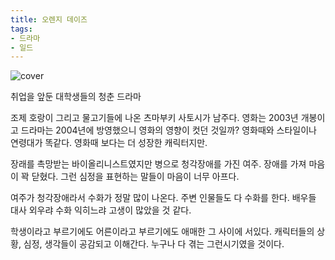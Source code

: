 ```yaml
---
title: 오렌지 데이즈
tags:
- 드라마
- 일드
---
```


![cover]

취업을 앞둔 대학생들의 청춘 드라마

조제 호랑이 그리고 물고기들에 나온 츠마부키 사토시가 남주다.
영화는 2003년 개봉이고 드라마는 2004년에 방영했으니 영화의 영향이 컷던 것일까?
영화때와 스타일이나 연령대가 똑같다.
영화때 보다는 더 성장한 캐릭터지만.

장래를 촉망받는 바이올리니스트였지만 병으로 청각장애를 가진 여주.
장애를 가져 마음이 꽉 닫혔다.
그런 심정을 표현하는 말들이 마음이 너무 아프다.

여주가 청각장애라서 수화가 정말 많이 나온다.
주변 인물들도 다 수화를 한다.
배우들 대사 외우랴 수화 익히느랴 고생이 많았을 것 같다.

학생이라고 부르기에도 어른이라고 부르기에도 애매한 그 사이에 서있다.
캐릭터들의 상황, 심정, 생각들이 공감되고 이해간다.
누구나 다 겪는 그런시기였을 것이다.

[cover]: https://lh3.googleusercontent.com/ohqubQorV1izRhvjYj_m0ZM9wL3bO6L0H2zB7NodxMq3LCk3y7etX4NkjNBAn7YChqhLJhMrVE9aoI9zaKRQfabnWbBy5ZrAKBRnY17gamo1oKpYxIaqvPTPPiNJBrM4zS2uR9fmMnEgmZVRGD8GrjHU88DSnZmsL22wwY7ovaExZCvs4PJW9NcZZHGsbXmrn5xIeRXdQ6u7Dk9-jtxmChMGRmQAH6wccBq77Zah1DzMy_AVIXWpI9_ABfj6k71Zv3LxjZItw2SWaxHjfDA47TiJoAhMXjrD3tjxItF4XfRd8WqEdMfLKtQA9Hwji04gCuVFLAdnOW1jHR7Uw_g7wCebIJdBBedxd2dD26hL2FuXHKBm4oSObt7sK--Y5jbG9laX1QUr3zW179tvZRdHC15xwZosDglGMnCaRfQPCvdU6pjx4KbY8to0ELRHxCnc_vjlAlSlanlRsFUgkQ2W__TOFzq-WaideUmZB3bNqEC_fjV7vgVN9N2xfVwWygsjXL7NoeHbRczk4DzBZIB_Qm8MkrLFBAICX9cR9NavbkmgYQWoA_8xDILQBcNM-E4Q_PtnrnTDUoU67VmrbU1QhWiu7rkVmpjzs2Ekcult=w700-h392-no

